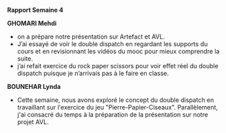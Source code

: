 **Rapport Semaine 4**

  **GHOMARI Mehdi**
- on a prépare notre présentation sur Artefact et AVL.
- J’ai essayé de voir le double dispatch en regardant les supports du cours et en revisionnant les vidéos du mooc  pour mieux comprendre la suite.
- j’ai refait exercice du rock paper scissors pour voir effet réel du double dispatch puisque je n’arrivais pas à le faire en classe.


**BOUNEHAR Lynda**  

- Cette semaine, nous avons exploré le concept du double dispatch en travaillant sur l'exercice du jeu 
"Pierre-Papier-Ciseaux". Parallèlement, j'ai consacré du temps à la préparation de la présentation 
sur notre projet AVL.
